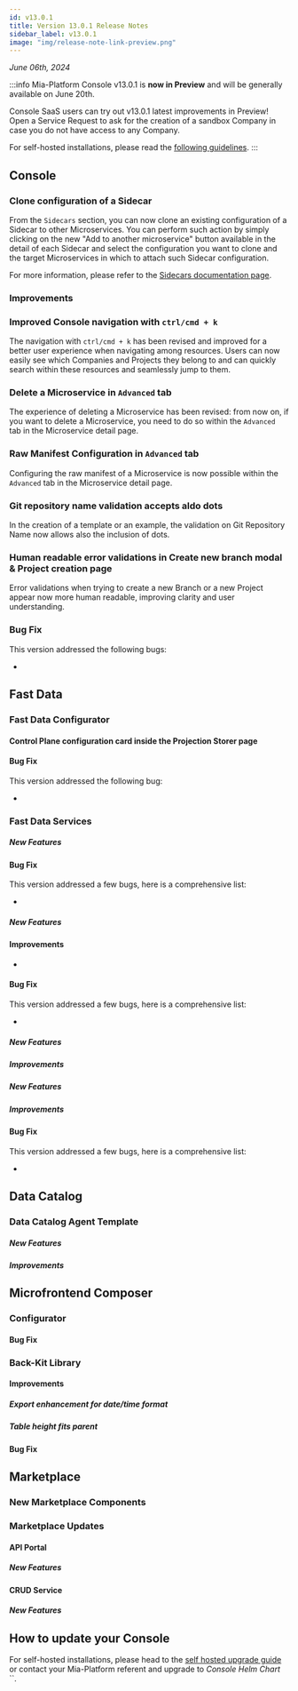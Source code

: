 ```yaml
---
id: v13.0.1
title: Version 13.0.1 Release Notes
sidebar_label: v13.0.1
image: "img/release-note-link-preview.png"
---
```


_June 06th, 2024_

:::info
Mia-Platform Console v13.0.1 is **now in Preview** and will be generally available on June 20th.

Console SaaS users can try out v13.0.1 latest improvements in Preview! Open a Service Request to ask for the creation of a sandbox Company in case you do not have access to any Company.

For self-hosted installations, please read the [following guidelines](#how-to-update-your-console).
:::

## Console

### Clone configuration of a Sidecar

From the `Sidecars` section, you can now clone an existing configuration of a Sidecar to other Microservices. You can perform such action by simply clicking on the new "Add to another microservice" button available in the detail of each Sidecar and select the configuration you want to clone and the target Microservices in which to attach such Sidecar configuration. 

For more information, please refer to the [Sidecars documentation page](/console/design-your-projects/sidecars.md#clone-a-sidecar).

### Improvements

### Improved Console navigation with `ctrl/cmd + k`

The navigation with `ctrl/cmd + k` has been revised and improved for a better user experience when navigating among resources. Users can now easily see which Companies and Projects they belong to and can quickly search within these resources and seamlessly jump to them.

### Delete a Microservice in `Advanced` tab

The experience of deleting a Microservice has been revised: from now on, if you want to delete a Microservice, you need to do so within the `Advanced` tab in the Microservice detail page.

### Raw Manifest Configuration in `Advanced` tab

Configuring the raw manifest of a Microservice is now possible within the `Advanced` tab in the Microservice detail page.

### Git repository name validation accepts aldo dots

In the creation of a template or an example, the validation on Git Repository Name now allows also the inclusion of dots.

### Human readable error validations in Create new branch modal & Project creation page

Error validations when trying to create a new Branch or a new Project appear now more human readable, improving clarity and user understanding.

### Bug Fix

This version addressed the following bugs:

* 

## Fast Data

### 

### Fast Data Configurator

#### Control Plane configuration card inside the Projection Storer page

#### Bug Fix

This version addressed the following bug:

* 

### Fast Data Services

##### New Features

#### Bug Fix

This version addressed a few bugs, here is a comprehensive list:

*

##### New Features

#### Improvements

*

#### Bug Fix

This version addressed a few bugs, here is a comprehensive list:

* 

##### New Features

##### Improvements

##### New Features

##### Improvements

#### Bug Fix

This version addressed a few bugs, here is a comprehensive list:

* 

## Data Catalog

### Data Catalog Agent Template

##### New Features

##### Improvements

## Microfrontend Composer

### Configurator

#### Bug Fix

### Back-Kit Library

#### Improvements

##### Export enhancement for date/time format

##### Table height fits parent 

#### Bug Fix

## Marketplace

### New Marketplace Components

### Marketplace Updates

#### API Portal

##### New Features

#### CRUD Service

##### New Features

## How to update your Console

For self-hosted installations, please head to the [self hosted upgrade guide](/infrastructure/self-hosted/installation-chart/100_how-to-upgrade.md) or contact your Mia-Platform referent and upgrade to _Console Helm Chart_ ``.
